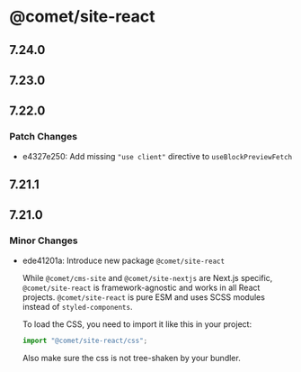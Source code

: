 # @comet/site-react

## 7.24.0

## 7.23.0

## 7.22.0

### Patch Changes

-   e4327e250: Add missing `"use client"` directive to `useBlockPreviewFetch`

## 7.21.1

## 7.21.0

### Minor Changes

-   ede41201a: Introduce new package `@comet/site-react`

    While `@comet/cms-site` and `@comet/site-nextjs` are Next.js specific, `@comet/site-react` is framework-agnostic and works in all React projects.
    `@comet/site-react` is pure ESM and uses SCSS modules instead of `styled-components`.

    To load the CSS, you need to import it like this in your project:

    ```ts
    import "@comet/site-react/css";
    ```

    Also make sure the css is not tree-shaken by your bundler.
